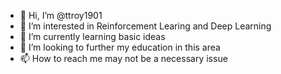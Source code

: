 - 👋 Hi, I’m @ttroy1901
- 👀 I’m interested in Reinforcement Learing and Deep Learning
- 🌱 I’m currently learning basic ideas
- 💞️ I’m looking to further my education in this area
- 📫 How to reach me may not be a necessary issue

<!---
ttroy1901/ttroy1901 is a ✨ special ✨ repository because its `README.md` (this file) appears on your GitHub profile.
You can click the Preview link to take a look at your changes.
--->
